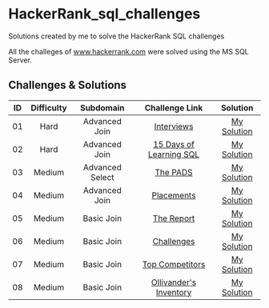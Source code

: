 # HackerRank_sql_challenges
Solutions created by me to solve the HackerRank SQL challenges

All the challeges of www.hackerrank.com were solved using the MS SQL Server. 

## Challenges & Solutions

ID | Difficulty | Subdomain | Challenge Link | Solution
:-----:|:-----:|:-------:|:-------:|:-------:
01 | Hard | Advanced Join | [Interviews](https://www.hackerrank.com/challenges/interviews/problem) | [My Solution](https://github.com/analimaps/HackerRank_sql_challenges/blob/main/01_Interviews.sql) |
02 | Hard | Advanced Join | [15 Days of Learning SQL](https://www.hackerrank.com/challenges/15-days-of-learning-sql/problem) | [My Solution](https://github.com/analimaps/HackerRank_sql_challenges/blob/main/02_15_Days_%20of_Learning_SQL.sql) |
03 | Medium | Advanced Select | [The PADS](https://www.hackerrank.com/challenges/the-pads/problem) | [My Solution](https://github.com/analimaps/HackerRank_sql_challenges/blob/main/03_The_pads.sql) |
04 | Medium | Advanced Join | [Placements](https://www.hackerrank.com/challenges/placements/problem) | [My Solution](https://github.com/analimaps/HackerRank_sql_challenges/blob/main/04_Placements.sql) |
05 | Medium | Basic Join | [The Report](https://www.hackerrank.com/challenges/the-report/problem) | [My Solution](https://github.com/analimaps/HackerRank_sql_challenges/blob/main/05_The_Report.sql) |
06 | Medium | Basic Join | [Challenges](https://www.hackerrank.com/challenges/challenges/problem) | [My Solution](https://github.com/analimaps/HackerRank_sql_challenges/blob/main/Challenges.sql) |
07 | Medium | Basic Join | [Top Competitors](https://www.hackerrank.com/challenges/full-score/problem) | [My Solution](https://github.com/analimaps/HackerRank_sql_challenges/blob/main/07_top_competitors.sql) |
08 | Medium | Basic Join | [Ollivander's Inventory](https://www.hackerrank.com/challenges/harry-potter-and-wands/problem) | [My Solution](https://github.com/analimaps/HackerRank_sql_challenges/blob/main/08_Ollivanders_Inventory) |


